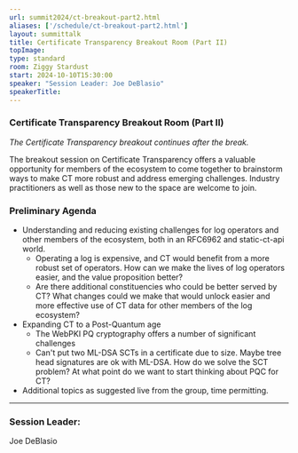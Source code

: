 ```yaml
---
url: summit2024/ct-breakout-part2.html
aliases: ['/schedule/ct-breakout-part2.html']
layout: summittalk
title: Certificate Transparency Breakout Room (Part II)
topImage:
type: standard
room: Ziggy Stardust
start: 2024-10-10T15:30:00
speaker: "Session Leader: Joe DeBlasio"
speakerTitle: 
---
```


<div class="font-google font-medium">

### Certificate Transparency Breakout Room (Part II)

*The Certificate Transparency breakout continues after the break.*

The breakout session on Certificate Transparency offers a valuable opportunity for members of the ecosystem to come together to brainstorm ways to make CT more robust and address emerging challenges. Industry practitioners as well as those new to the space are welcome to join. 

### Preliminary Agenda

   * Understanding and reducing existing challenges for log operators and other members of the ecosystem, both in an RFC6962 and static-ct-api world.
      * Operating a log is expensive, and CT would benefit from a more robust set of operators. How can we make the lives of log operators easier, and the value proposition better?
      * Are there additional constituencies who could be better served by CT? What changes could we make that would unlock easier and more effective use of CT data for other members of the log ecosystem?
  * Expanding CT to a Post-Quantum age
      * The WebPKI PQ cryptography offers a number of significant challenges
      * Can't put two ML-DSA SCTs in a certificate due to size. Maybe tree head signatures are ok with ML-DSA. How do we solve the SCT problem? At what point do we want to start thinking about PQC for CT?
  * Additional topics as suggested live from the group, time permitting.

---

### Session Leader:

Joe DeBlasio

</div>
